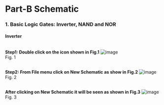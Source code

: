 # Part-B Schematic 

### 1. Basic Logic Gates: Inverter, NAND and NOR
#### Inverter

<br><b>Step1: Double click on the icon shown in Fig.1</b>
![image](https://github.com/zakirhussainmj/digital_ic_design_lab/assets/165588295/3578404c-af59-4db4-8a12-e6817607bb58)
<br>Fig. 1

<br><b>Step2: From File menu click on New Schematic as show in Fig.2</b>
![image](https://github.com/zakirhussainmj/digital_ic_design_lab/assets/165588295/b2af1b6d-624f-405f-812c-62297ab5f7e8)
<br>Fig. 2

<br><b>After clicking on New Schematic it will be seen as shown in Fig.3</b>
![image](https://github.com/zakirhussainmj/digital_ic_design_lab/assets/165588295/3077b3e0-ac38-4a1d-a0ff-79286994cbaf)
<br>Fig. 3


